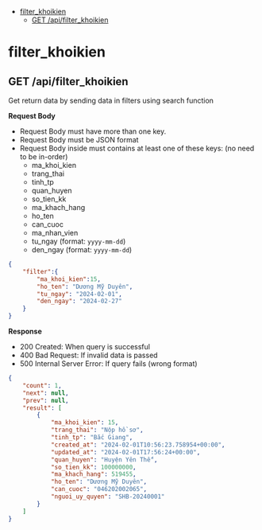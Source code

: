 - [filter\_khoikien](#filter_khoikien)
  - [GET /api/filter\_khoikien](#get-apifilter_khoikien)

# filter_khoikien
## GET /api/filter_khoikien

Get return data by sending data in filters using search function

**Request Body**
- Request Body must have more than one key.
- Request Body must be JSON format
- Request Body inside must contains at least one of these keys: (no need to be in-order)
  - ma_khoi_kien
  - trang_thai
  - tinh_tp
  - quan_huyen
  - so_tien_kk
  - ma_khach_hang
  - ho_ten
  - can_cuoc
  - ma_nhan_vien
  - tu_ngay (format: `yyyy-mm-dd`)
  - den_ngay (format: `yyyy-mm-dd`)
```json
{
    "filter":{
        "ma_khoi_kien":15,
        "ho_ten": "Dương Mỹ Duyên",
        "tu_ngay": "2024-02-01",
        "den_ngay": "2024-02-27"
    }
}
```

**Response**
- 200 Created: When query is successful
- 400 Bad Request: If invalid data is passed
- 500 Internal Server Error: If query fails (wrong format)

```json
{
    "count": 1,
    "next": null,
    "prev": null,
    "result": [
        {
            "ma_khoi_kien": 15,
            "trang_thai": "Nộp hồ sơ",
            "tinh_tp": "Bắc Giang",
            "created_at": "2024-02-01T10:56:23.758954+00:00",
            "updated_at": "2024-02-01T17:56:24+00:00",
            "quan_huyen": "Huyện Yên Thế",
            "so_tien_kk": 100000000,
            "ma_khach_hang": 519455,
            "ho_ten": "Dương Mỹ Duyên",
            "can_cuoc": "046202002065",
            "nguoi_uy_quyen": "SHB-20240001"
        }
    ]
}
```
